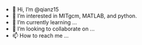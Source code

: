 - 👋 Hi, I’m @qianz15
- 👀 I’m interested in MITgcm, MATLAB, and python.
- 🌱 I’m currently learning ...
- 💞️ I’m looking to collaborate on ...
- 📫 How to reach me ...

<!---
qianz15/qianz15 is a ✨ special ✨ repository because its `README.md` (this file) appears on your GitHub profile.
You can click the Preview link to take a look at your changes.
--->
